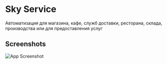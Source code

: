# Sky Service

Автоматизация для магазина, кафе, служб доставки, ресторана, склада, производства или для предоставления услуг

## Screenshots

![App Screenshot](https://user-images.githubusercontent.com/40173213/222984062-4b8d4e69-29ee-4f19-a303-f9f99981aa4e.png)
